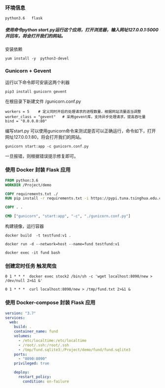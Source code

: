 ### 环境信息
    python3.6   flask

##### 使用命令python start.py运行这个应用，打开浏览器，输入网址127.0.0.1:5000并回车，将会打开我们的网站。
安装依赖
```shell
yum install -y  python3-devel
```

###  Gunicorn + Gevent
 运行以下命令即可安装这两个利器
```shell
pip3 install gunicorn gevent
```
在根目录下新建文件 /gunicorn.conf.py
```
workers = 5    # 定义同时开启的处理请求的进程数量，根据网站流量适当调整
worker_class = "gevent"   # 采用gevent库，支持异步处理请求，提高吞吐量
bind = "0.0.0.0:80"

```
编写start.py
可以使用gunicorn命令来测试是否可以正确运行，命令如下，打开网址127.0.0.1:80，将会打开我们的网站。
```shell
gunicorn start:app -c gunicorn.conf.py
```
一旦报错，则根据错误提示修复即可。

### 使用 Docker 封装 Flask 应用
```dockerfile
FROM python:3.6
WORKDIR /Project/demo

COPY requirements.txt ./
RUN pip install -r requirements.txt -i https://pypi.tuna.tsinghua.edu.cn/simple

COPY . .

CMD ["gunicorn", "start:app", "-c", "./gunicorn.conf.py"]
```
构建镜像，运行容器
```shell
docker build  -t testfund:v1 .

docker run -d --network=host --name=fund testfund:v1

docker exec -it fund bash
```

### 创建定时任务 触发爬虫
```shell
0 1 * * *  docker exec stock2 /bin/sh -c 'wget localhost:8090/new > /dev/null 2>&1 &'

0 1 * * *  curl localhost:8090/new > /tmp/fund.txt 2>&1 &
```
### 使用 Docker-compose 封装 Flask 应用
```yaml
version: "3.7"
services:
  web:
    build: .
    container_name: fund
    volumes:
      - /etc/localtime:/etc/localtime
      - /root/.ssh:/root/.ssh
      - /tmp/fund.sqlite3:/Project/demo/fund/fund.sqlite3
    ports:
      - "8090:8090"
    privileged: true

    deploy:
      restart_policy:
        condition: on-failure
```


